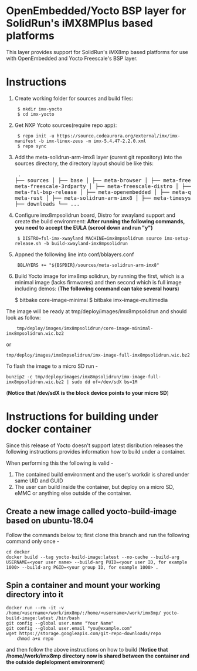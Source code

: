 OpenEmbedded/Yocto BSP layer for SolidRun's iMX8MPlus based platforms
================================================================

This layer provides support for SolidRun's iMX8mp based platforms for
use with OpenEmbedded and Yocto Freescale's BSP layer.


# Instructions
1. Create working folder for sources and build files:

		$ mkdir imx-yocto
		$ cd imx-yocto

2. Get NXP Ycoto sources(require repo app):

		$ repo init -u https://source.codeaurora.org/external/imx/imx-manifest -b imx-linux-zeus -m imx-5.4.47-2.2.0.xml
		$ repo sync

3. Add the meta-solidrun-arm-imx8 layer (curent git repository) into the sources directory, the directory layout should be like this:
				<pre>
					.
					├── sources
					│   	├── base
					│   	├── meta-browser
					│   	├── meta-freescale
					│   	├── meta-freescale-3rdparty
					│   	├── meta-freescale-distro
					│   	├── meta-fsl-bsp-release
					│   	├── meta-openembedded
					│   	├── meta-qt5
					│   	├── meta-rust
					│   	├── meta-solidrun-arm-imx8
					│   	├── meta-timesys
					│   	└── poky
					│
					├── downloads
					└── ...
				</pre>
4. Configure imx8mpsolidrun board, Distro for xwayland support and create the build environment:
**After running the following commands, you need to accept the EULA (scrool down and run "y")**

		$ DISTRO=fsl-imx-xwayland MACHINE=imx8mpsolidrun source imx-setup-release.sh -b build-xwayland-imx8mpsolidrun

5. Appned the following line into conf/bblayers.conf

		BBLAYERS += "${BSPDIR}/sources/meta-solidrun-arm-imx8"

6. Build Yocto image for imx8mp solidrun, by running the first, which is a minimal image (lacks firmwares) and then second which is full image including demos:
(**The following command can take several hours**)

    $ bitbake core-image-minimal
		$ bitbake imx-image-multimedia

The image will be ready at tmp/deploy/images/imx8mpsolidrun and should look as follow:

		tmp/deploy/images/imx8mpsolidrun/core-image-minimal-imx8mpsolidrun.wic.bz2

or

    tmp/deploy/images/imx8mpsolidrun/imx-image-full-imx8mpsolidrun.wic.bz2

To flash the image to a micro SD run -

	bunzip2 -c tmp/deploy/images/imx8mpsolidrun/imx-image-full-imx8mpsolidrun.wic.bz2 | sudo dd of=/dev/sdX bs=1M

(**Notice that /dev/sdX is the block device points to your micro SD**)


# Instructions for building under docker container
Since this release of Yocto doesn't support latest disribution releases the following
instructions provides information how to build under a container.

When performing this the following is valid -
1. The contained build environment and the user's workdir is shared under same UID and GUID
2. The user can build inside the container, but deploy on a micro SD, eMMC or anything else outside of the container.

## Create a new image called yocto-build-image based on ubuntu-18.04

Follow the commands below to; first clone this branch and run the following command only once -

    cd docker
    docker build --tag yocto-build-image:latest --no-cache --build-arg USERNAME=<your user name> --build-arg PUID=<your user ID, for example 1000> --build-arg PGID=<your group ID, for example 1000> .

## Spin a container and mount your working directory into it

    docker run --rm -it -v /home/<username>/work/imx8mp/:/home/<username>/work/imx8mp/ yocto-build-image:latest /bin/bash
    git config --global user.name "Your Name"
    git config --global user.email "you@example.com"
    wget https://storage.googleapis.com/git-repo-downloads/repo
		chmod a+x repo

and then follow the above instructions on how to build (**Notice that /home/<username>/work/imx8mp directory now is shared between the container and the outside deplelopment environment**)
